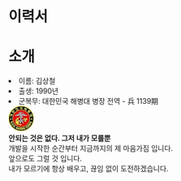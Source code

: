 # 이력서

# 소개

<li> 이름: 김상철</li>
<li> 출생: 1990년</li>
<li> 군복무: 대한민국 해병대 병장 전역 - 兵 1139期</li><a target="_blank" rel="noopener noreferrer" href="https://github.com/stevechulsdev/RESUME/raw/master/images/icon_marine.jpg"><img src="https://github.com/stevechulsdev/RESUME/raw/master/images/icon_marine.jpg" alt="해병대마크" style="max-width:20%;"></a>
<br>
<strong>안되는 것은 없다. 그저 내가 모를뿐</strong>
<br>
개발을 시작한 순간부터 지금까지의 제 마음가짐 입니다. <br>
앞으로도 그럴 것 입니다. <br>
내가 모르기에 항상 배우고, 끊임 없이 도전하겠습니다. <br>
